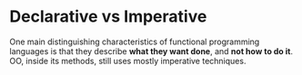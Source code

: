 # Declarative vs Imperative

One main distinguishing characteristics of functional programming languages is that they describe **what they want done**, and **not how to do it**. OO, inside its methods, still uses mostly imperative techniques.
